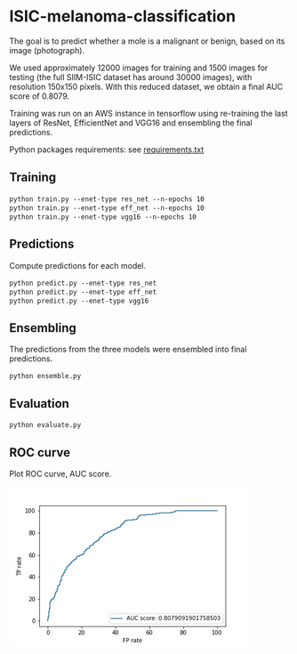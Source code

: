 # ISIC-melanoma-classification

The goal is to predict whether a mole is a malignant or benign, based on its image (photograph).

We used approximately 12000 images for training and 1500 images for testing (the full SIIM-ISIC dataset has around 30000 images),
with resolution 150x150 pixels.
With this reduced dataset, we obtain a final AUC score of 0.8079.

Training was run on an AWS instance in tensorflow using re-training the last layers of ResNet, EfficientNet and VGG16 and ensembling the final predictions.

Python packages requirements: see [requirements.txt](requirements.txt)

## Training

```
python train.py --enet-type res_net --n-epochs 10
python train.py --enet-type eff_net --n-epochs 10
python train.py --enet-type vgg16 --n-epochs 10
```

## Predictions
Compute predictions for each model. 

```
python predict.py --enet-type res_net 
python predict.py --enet-type eff_net
python predict.py --enet-type vgg16
```

## Ensembling
The predictions from the three models were ensembled into final predictions.

```
python ensemble.py
```

## Evaluation

```
python evaluate.py
```

## ROC curve
Plot ROC curve, AUC score.

![ROC curve of the final model](results/plots/roc_curve.jpg)
